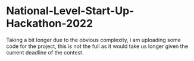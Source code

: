 # National-Level-Start-Up-Hackathon-2022

Taking a bit longer due to the obvious complexity, i am uploading some code for the project, this is not the full as it would take us longer given the current deadline of the contest.

